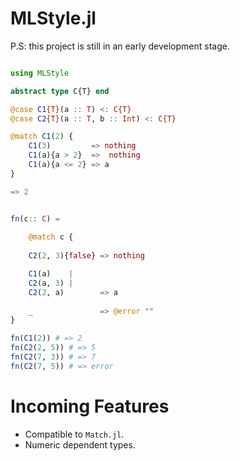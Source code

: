 

MLStyle.jl
=========================

P.S: this project is still in an early development stage.

```julia

using MLStyle

abstract type C{T} end

@case C1{T}(a :: T) <: C{T}
@case C2{T}(a :: T, b :: Int) <: C{T}

@match C1(2) {
    C1(3)         => nothing
    C1(a){a > 2}  =>  nothing
    C1(a){a <= 2} => a 
}

=> 2


fn(c:: C) = 
    
    @match c {
    
    C2(2, 3){false} => nothing

    C1(a)    | 
    C2(a, 3) |
    C2(2, a)        => a 
    
    _               => @error ""
}

fn(C1(2)) # => 2
fn(C2(2, 5)) # => 5
fn(C2(7, 3)) # => 7
fn(C2(7, 5)) # => error

```

Incoming Features
======================

- Compatible to `Match.jl`.
- Numeric dependent types.
